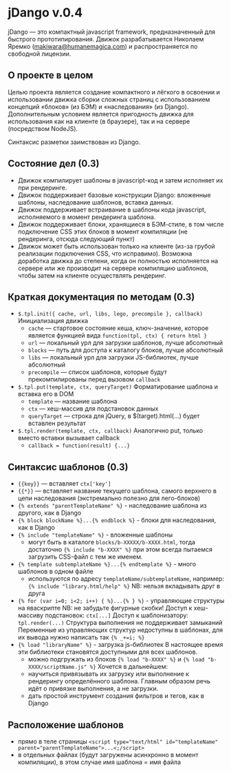 jDango v.0.4 
============

jDango — это компактный javascript framework, предназначенный для быстрого прототипирования.
Движок разрабатывается Николаем Яремко (makiwara@humanemagica.com) и распространяется по свободной лицензии.


О проекте в целом 
-----------------
Целью проекта является создание компактного и лёгкого в освоении и использовании движка сборки сложных страниц с использованием концепций «блоков» (из БЭМ) и «наследования» (из Django). Дополнительным условием является пригодность движка для использования как на клиенте (в браузере), так и на сервере (посредством NodeJS).

Синтаксис разметки заимствован из Django. 


Состояние дел (0.3)
-------------------
* Движок компилирует шаблоны в javascript-код и затем исполняет их при рендеринге.
* Движок поддерживает базовые конструкции Django: вложенные шаблоны, наследование шаблонов, вставка данных.
* Движок поддерживает встраивание в шаблоны кода javascript, исполняемого в момент рендеринга шаблона.
* Движок поддерживает блоки, хранящиеся в БЭМ-стиле, в том числе подключение CSS этих блоков в момент компиляции (не рендеринга, отсюда следующий пункт)
* Движок может быть использован только на клиенте (из-за грубой реализации подключения CSS, что исправимо). Возможна доработка движка до степени, когда он полностью исполняется на сервере или же производит на сервере компиляцию шаблонов, чтобы затем на клиенте осуществлять рендеринг.


Краткая документация по методам (0.3)
---------------------------------------
* `$.tpl.init({ cache, url, libs, lego, precompile }, callback)`
  Инициализация движка
  - `cache` —  стартовое состояние кеша, ключ-значение, которое является функцией вида `function(tpl, ctx) { return html }`
  - `url` — локальный урл для загрузки шаблонов, лучше абсолютный
  - `blocks` —  путь для доступа к каталогу блоков, лучше абсолютный
  - `libs` — локальный урл для загрузки JS-библиотек, лучше абсолютный
  - `precompile` — список шаблонов, которые будут прекомпилированы перед вызовом `callback`
* `$.tpl.put(template, ctx, queryTarget)`
  Форматирование шаблона и вставка его в DOM
  - `template` — название шаблона
  - `ctx` — хеш-массив для подстановок данных
  - `queryTarget` — строка для jQuery, в $(target).html(...) будет вставлен результат
* `$.tpl.render(template, ctx, callback)`
  Аналогично put, только вместо вставки вызывает callback
  - `callback = function(result) {...}`

Синтаксис шаблонов (0.3)
------------------------
* `{{key}}` — вставляет `ctx['key']`
* `{{*}}` — вставляет название текущего шаблона, самого верхнего в цепи наследования
    (экстремально полезно для лего-блоков)
* `{% extends "parentTemplateName" %}` - наследование шаблона из другого, как в Django
* `{% block blockName %}...{% endblock %}` - блоки для наследования, как в Django
* `{% include "templateName" %}` - вложенные шаблоны 
    - могут быть в каталоге `blocks/b-XXXXX/b-XXXX.html`, тогда достаточно `{% include "b-XXXX" %}`
      при этом всегда пытаемся загрузить CSS-файл с тем же именем.
* `{% template subtemplateName %}...{% endtemplate %}` - много шаблонов в одном файле
    - используются по адресу `templateName/subtemplateName`, например:
        `{% include "library.html/help" %}`
  NB: нельзя вкладывать друг в друга
* `{% for (var i=0; i<2; i++) { %}...{% } %}` - управляющие структуры на яваскрипте
  NB: не забудьте фигурные скобки!
  Доступ к хеш-массиву подстановок: `ctx[...]`
  Доступ к шаблонизатору: `tpl.render(...)`
  Структура выполнения не поддерживает замыканий
  Переменные из управляющих структур недоступны в шаблонах, для их вывода нужно написать так
    `{% _+=i; %}`
* `{% load "libraryName" %}` - загрузка js-библиотек
  В настоящее время эти библиотеки становятся доступными для всех шаблонов.
    - можно подгружать из блоков `{% load "b-XXXX" %}` и `{% load "b-XXXX/scriptName.js" %}`
  Хочется в дальнейшем:
    - научиться привязывать их загрузку или выполнение к рендерингу определённого шаблона.
      Главным образом речь идёт о привязке выполнения, а не загрузки.
    - дать простой инструмент создания фильтров и тегов, как в Django


Расположение шаблонов
---------------------
* прямо в теле страницы
  `<script type="text/html" id="templateName" parent="parentTemplateName">...<;/script>`
* в отдельных файлах (будут загружены асинхронно в момент компиляции), 
  в этом случае имя шаблона = имя файла

